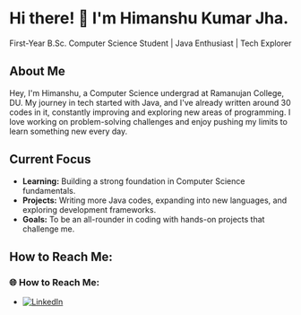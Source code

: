 # Hi there! 👋 I'm Himanshu Kumar Jha.
First-Year B.Sc. Computer Science Student | Java Enthusiast | Tech Explorer

## About Me
Hey, I'm Himanshu, a Computer Science undergrad at Ramanujan College, DU.
My journey in tech started with Java, and I've already written around 30 codes in it, constantly improving and exploring new areas of programming.
I love working on problem-solving challenges and enjoy pushing my limits to learn something new every day.

## Current Focus
- **Learning:** Building a strong foundation in Computer Science fundamentals.
- **Projects:** Writing more Java codes, expanding into new languages, and exploring development frameworks.
- **Goals:** To be an all-rounder in coding with hands-on projects that challenge me.

## How to Reach Me:
### 🌐 How to Reach Me:
- [![LinkedIn](https://img.shields.io/badge/LinkedIn-blue?style=flat&logo=linkedin)]([linkedin.com/in/himanshu-jha-3808452b3](https://www.linkedin.com/in/himanshu-jha-3808452b3))
